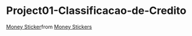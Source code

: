 # Project01-Classificacao-de-Credito 
<div class="tenor-gif-embed" data-postid="23857299" data-share-method="host" data-aspect-ratio="1.65803" data-width="100%"><a href="https://tenor.com/view/money-gif-23857299">Money Sticker</a>from <a href="https://tenor.com/search/money-stickers">Money Stickers</a></div> <script type="text/javascript" async src="https://tenor.com/embed.js"></script>
